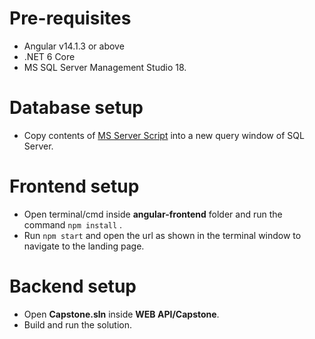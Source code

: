# Pre-requisites  
* Angular v14.1.3 or above  
* .NET 6 Core  
* MS SQL Server Management Studio 18.

# Database setup  
* Copy contents of [MS Server Script](https://github.com/Klaytheist/Xebia-Capstone-Project/blob/master/MS%20Server%20Script.txt) into a new query window of SQL Server.  
  
    
# Frontend setup  
* Open terminal/cmd inside **angular-frontend** folder and run the command `npm install` .  
* Run `npm start` and open the url as shown in the terminal window to navigate to the landing page.  

  
# Backend setup  
* Open **Capstone.sln** inside **WEB API/Capstone**.  
* Build and run the solution. 
